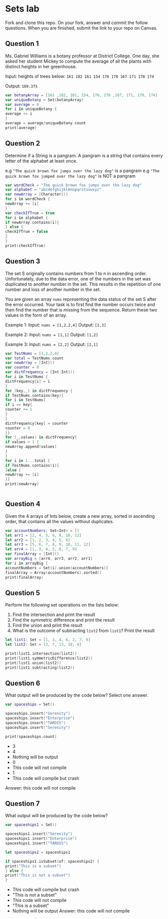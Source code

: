# Sets lab

Fork and clone this repo. On your fork, answer and commit the follow questions. When you are finished, submit the link to your repo on Canvas.


## Question 1

Ms. Gabriel Williams is a botany professor at District College. One day, she asked her student Mickey to compute the average of all the plants with distinct heights in her greenhouse.

Input: heights of trees below:
`161 182 161 154 176 170 167 171 170 174`

Output:
`169.375`
```swift
var botanyArray = [161 ,182, 161, 154, 176, 170 ,167, 171, 170, 174]
var uniqueBotany = Set(botanyArray)
var average = 0
for i in uniqueBotany {
average += i
}
average = average/uniqueBotany.count
print(average)
```

## Question 2

Determine if a String is a pangram. A pangram is a string that contains every letter of the alphabet at least once.

e.g `"The quick brown fox jumps over the lazy dog"` is a pangram
e.g `"The quick brown fox jumped over the lazy dog"` is NOT a pangram
```swift
var wordCheck = "The quick brown fox jumps over the lazy dog"
var alphabet = "abcdefghijklmnopqrstuvwxyz"
var newArray = [Character]()
for i in wordCheck {
newArray += [i]
}
var checkIfTrue = true
for i in alphabet {
if newArray.contains(i){
} else {
checkIfTrue = false
}
}
print(checkIfTrue)

```

## Question 3

The set S originally contains numbers from 1 to n in ascending order. Unfortunately, due to the data error, one of the numbers in the set was duplicated to another number in the set. This results in the repetition of one number and loss of another number in the set.

You are given an array `nums` representing the data status of the set S after the error occurred. Your task is to first find the number occurs twice and then find the number that is missing from the sequence. Return these two values in the form of an array.

Example 1:
Input: `nums = [1,2,2,4]`
Output: `[2,3]`

Example 2:
Input: `nums = [1,1]`
Output: `[1,2]`

Example 3:
Input: `nums = [2,2]`
Output: `[2,1]`

```swift
var TestNums = [1,2,2,4]
var total = TestNums.count
var newArray = [Int]()
var counter = 0
var dictFrequency = [Int:Int]()
for i in TestNums {
dictFrequency[i] = i
}
for (key,_) in dictFrequency {
if TestNums.contains(key){
for i in TestNums{
if i == key{
counter += 1
}
}
dictFrequency[key] = counter
counter = 0
}}
for (_,values) in dictFrequency{
if values > 1 {
newArray.append(values)
}
}
for i in 1...total {
if TestNums.contains(i){
}else {
newArray += [i]
}}
print(newArray)



```

## Question 4

Given the 4 arrays of Ints below, create a new array, sorted in ascending order, that contains all the values without duplicates.

```swift
var accountNumbers: Set<Int> = []
let arr1 = [2, 4, 5, 6, 8, 10, 12]
let arr2 = [1, 2, 3, 4, 5, 6]
let arr3 = [5, 6, 7, 8, 9, 10, 11, 12]
let arr4 = [1, 3, 4, 5, 6, 7, 9]
var finalArray = [Int]()
var arrayBig = [arr4, arr3, arr2, arr1]
for i in arrayBig {
accountNumbers = Set(i).union(accountNumbers)}
finalArray = Array(accountNumbers).sorted()
print(finalArray)

```


## Question 5

Perform the following set operations on the lists below:

1. Find the intersection and print the result
2. Find the symmetric difference and print the result
3. Find the union and print the result
4. What is the outcome of subtracting `list2` from `list1`? Print the result

```swift
let list1: Set = [1, 3, 4, 6, 2, 7, 9]
let list2: Set = [3, 7, 13, 10, 4]

print(list1.intersection(list2))
print(list1.symmetricDifference(list2))
print(list1.union(list2))
print(list1.subtracting(list2))
```


## Question 6

What output will be produced by the code below? Select one answer.

```swift
var spaceships = Set()

spaceships.insert("Serenity")
spaceships.insert("Enterprise")
spaceships.insert("TARDIS")
spaceships.insert("Serenity")

print(spaceships.count)
```

- 3
- 4
- Nothing will be output
- 0
- This code will not compile
- 1
- This code will compile but crash

Answer: this code will not compile

## Question 7

What output will be produced by the code below?

```swift
var spaceships1 = Set()

spaceships1.insert("Serenity")
spaceships1.insert("Enterprise")
spaceships1.insert("TARDIS")

let spaceships2 = spaceships1

if spaceships1.isSubset(of: spaceships2) {
print("This is a subset")
} else {
print("This is not a subset")
}
```

- This code will compile but crash
- "This is not a subset"
- This code will not compile
- "This is a subset"
- Nothing will be output
Answer: this code will not compile

